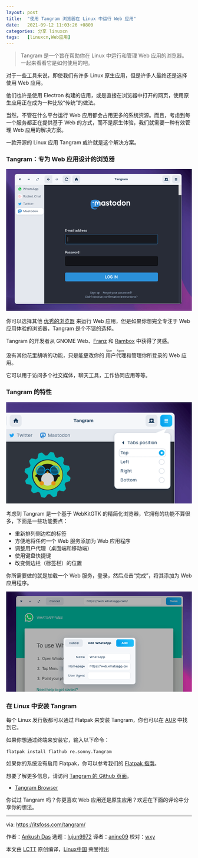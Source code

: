 ```yaml
---
layout: post
title:	"使用 Tangram 浏览器在 Linux 中运行 Web 应用"
date:	2021-09-12 11:03:26 +0800 
categories:	分享 linuxcn 
tags:	[linuxcn,Web应用]
---
```




> 
> Tangram 是一个旨在帮助你在 Linux 中运行和管理 Web 应用的浏览器。一起来看看它是如何使用的吧。
> 
> 
> 


对于一些工具来说，即使我们有许多 Linux 原生应用，但是许多人最终还是选择使用 Web 应用。


他们也许是使用 Electron 构建的应用，或是直接在浏览器中打开的网页，使用原生应用正在成为一种比较“传统”的做法。


当然，不管在什么平台运行 Web 应用都会占用更多的系统资源。而且，考虑到每一个服务都正在提供基于 Web 的方式，而不是原生体验，我们就需要一种有效管理 Web 应用的解决方案。


一款开源的 Linux 应用 Tangram 或许就是这个解决方案。


### Tangram：专为 Web 应用设计的浏览器


![](/Asserts/Images/album/202109/12/110326za7jwowxjhxfzxoh.png)


你可以选择其他 [优秀的浏览器](https://itsfoss.com/best-browsers-ubuntu-linux/) 来运行 Web 应用，但是如果你想完全专注于 Web 应用体验的浏览器，Tangram 是个不错的选择。


Tangram 的开发者从 GNOME Web、[Franz](https://itsfoss.com/franz-messaging-app/) 和 [Rambox](https://itsfoss.com/rambox/) 中获得了灵感。


没有其他花里胡哨的功能，只是能更改你的<ruby> 用户代理 <rt>  User Agent </rt></ruby>和管理你所登录的 Web 应用。


它可以用于访问多个社交媒体，聊天工具，工作协同应用等等。


### Tangram 的特性


![](/Asserts/Images/album/202109/12/110327qya5mimllijbinmb.png)


考虑到 Tangram 是一个基于 WebKitGTK 的精简化浏览器，它拥有的功能不算很多，下面是一些功能要点：


* 重新排列侧边栏的标签
* 方便地将任何一个 Web 服务添加为 Web 应用程序
* 调整用户代理（桌面端和移动端）
* 使用键盘快捷键
* 改变侧边栏（标签栏）的位置


你所需要做的就是加载一个 Web 服务，登录，然后点击“完成”，将其添加为 Web 应用程序。


![](/Asserts/Images/album/202109/12/110327dm0o8n5mjhj8mimo.png)


### 在 Linux 中安装 Tangram


每个 Linux 发行版都可以通过 Flatpak 来安装 Tangram，你也可以在 [AUR](https://itsfoss.com/aur-arch-linux/) 中找到它。


如果你想通过终端来安装它，输入以下命令：



```
flatpak install flathub re.sonny.Tangram

```

如果你的系统没有启用 Flatpak，你可以参考我们的 [Flatpak 指南](https://itsfoss.com/flatpak-guide/)。


想要了解更多信息，请访问 [Tangram 的 Github 页面](https://github.com/sonnyp/Tangram)。


* [Tangram Browser](https://flathub.org/apps/details/re.sonny.Tangram)


你试过 Tangram 吗？你更喜欢 Web 应用还是原生应用？欢迎在下面的评论中分享你的想法。




---


via: <https://itsfoss.com/tangram/>


作者：[Ankush Das](https://itsfoss.com/author/ankush/) 选题：[lujun9972](https://github.com/lujun9972) 译者：[anine09](https://github.com/anine09) 校对：[wxy](https://github.com/wxy)


本文由 [LCTT](https://github.com/LCTT/TranslateProject) 原创编译，[Linux中国](https://linux.cn/) 荣誉推出

